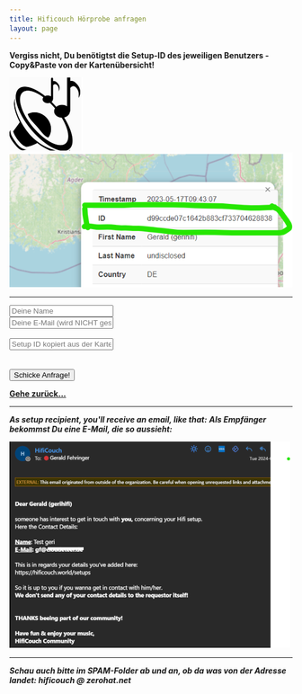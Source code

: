 ```yaml
---
title: Hificouch Hörprobe anfragen
layout: page
---
```



**Vergiss nicht, Du benötigtst die Setup-ID des jeweiligen Benutzers - Copy&Paste von der Kartenübersicht!**

![](/assets/images/aadb2c-logo-black.png) ![](/assets/images/hifid_copy.png)

<hr>

 <input type="text" name="sendername" id="sendername" placeholder="Deine Name"> <br>
 <input type="email" name="senderemail" id="senderemail" placeholder="Deine E-Mail (wird NICHT gespeichert!)"> <br> <br>
 <input type="text" name="hifisetupid" id="hifisetupid" placeholder="Setup ID kopiert aus der Karte davor"> <br> <br> <br>
 <button onclick="sendJSON()">Schicke Anfrage!</button>

<script src="/assets/js/hifiform.js"></script>

**[Gehe zurück...](/setups)**

<hr>

**_As setup recipient, you'll receive an email, like that:_**
**_Als Empfänger bekommst Du eine E-Mail, die so aussieht:_**

![](/assets/images/emailrequest.png)

<hr>

**_Schau auch bitte im SPAM-Folder ab und an, ob da was von der Adresse landet: hificouch @ zerohat.net_**
